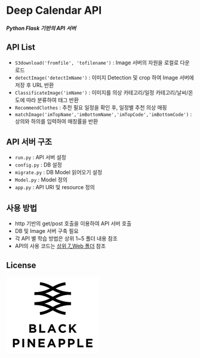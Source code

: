 # Deep Calendar API

##### Python Flask 기반의 API 서버

## API List
- `S3download('fromfile', 'tofilename')` : Image 서버의 자원을 로컬로 다운로드
- `detectImage('detectImName')` : 이미지 Detection 및 crop 하여 Image 서버에 저장 후 URL 반환
- `ClassificateImage('imName')` : 이미지를 의상 카테고리/일정 카테고리/날씨/온도에 따라 분류하여 태그 반환
- `RecommendClothes` : 추천 필요 일정을 확인 후, 일정별 추천 의상 매핑 
- `matchImage('imTopName','imBottomName','imTopCode','imBottomCode')` : 상의와 하의를 입력하여 매칭률을 반환
  
## API 서버 구조
- `run.py` : API 서버 설정
- `config.py` : DB 설정
- `migrate.py` : DB Model 읽어오기 설정
- `Model.py` : Model 정의
- `app.py` : API URI 및 resource 정의 

## 사용 방법
- http 기반의 get/post 호출을 이용하여 API 서버 호출
- DB 및 Image 서버 구축 필요
- 각 API 별 학습 방법은 상위 1~5 폴더 내용 참조
- API의 사용 코드는 [상위 7_Web 폴더](https://github.com/misoA/DeepCalendar/tree/master/7_Web) 참조  

## License
![main page](../bplogo.jpg)
